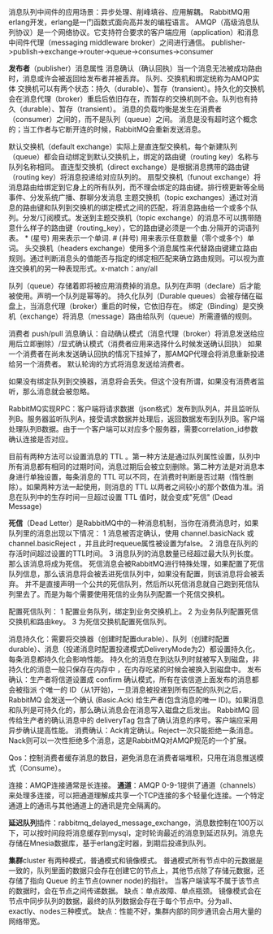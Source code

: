 消息队列中间件的应用场景：异步处理、削峰填谷、应用解耦。
RabbitMQ用erlang开发，erlang是一门函数式面向高并发的编程语言。
AMQP（高级消息队列协议）是一个网络协议。它支持符合要求的客户端应用（application）和消息中间件代理（messaging middleware broker）之间进行通信。
publisher->publish->exchange->router->queue->consumes->consumer

**发布者**（publisher）消息属性 消息确认（确认回执）当一个消息无法被成功路由时，消息或许会被返回给发布者并被丢弃。
队列、交换机和绑定统称为AMQP实体
交换机可以有两个状态：持久（durable）、暂存（transient）。持久化的交换机会在消息代理（broker）重启后依旧存在，而暂存的交换机则不会。队列也有持久（durable）、暂存（transient）。
消息的负载均衡是发生在消费者（consumer）之间的，而不是队列（queue）之间。
消息是没有超时这个概念的；当工作者与它断开连的时候，RabbitMQ会重新发送消息。

默认交换机（default exchange）实际上是直连型交换机，每个新建队列（queue）都会自动绑定到默认交换机上，绑定的路由键（routing key）名称与队列名称相同。
直连型交换机（direct exchange）是根据消息携带的路由键（routing key）将消息投递给对应队列的。
扇型交换机（funout exchange）将消息路由给绑定到它身上的所有队列，而不理会绑定的路由键。排行榜更新等全局事件、分发系统广播、群聊分发消息
主题交换机（topic exchanges）通过对消息的路由键和队列到交换机的绑定模式之间的匹配，将消息路由给一个或多个队列。分发/订阅模式。发送到主题交换机（topic exchange）的消息不可以携带随意什么样子的路由键（routing_key），它的路由键必须是一个由.分隔开的词语列表。
\* (星号) 用来表示一个单词.
\# (井号) 用来表示任意数量（零个或多个）单词。
头交换机（headers exchange）使用多个消息属性来代替路由键建立路由规则。通过判断消息头的值能否与指定的绑定相匹配来确立路由规则。可以视为直连交换机的另一种表现形式。x-match：any/all

队列（queue）存储着即将被应用消费掉的消息。队列在声明（declare）后才能被使用。声明一个队列是幂等的。
持久化队列（Durable queues）会被存储在磁盘上，当消息代理（broker）重启的时候，它依旧存在。
绑定（Binding）是交换机（exchange）将消息（message）路由给队列（queue）所需遵循的规则。

消费者 push/pull
消息确认：自动确认模式（消息代理（broker）将消息发送给应用后立即删除）/显式确认模式（消费者应用来选择什么时候发送确认回执）
如果一个消费者在尚未发送确认回执的情况下挂掉了，那AMQP代理会将消息重新投递给另一个消费者。
默认轮询的方式将消息发送给消费者。

如果没有绑定队列到交换器，消息将会丢失。但这个没有所谓，如果没有消费者监听，那么消息就会被忽略。



RabbitMQ实现RPC：客户端将请求数据（json格式）发布到队列A，并且监听队列B。服务器监听队列A，接受请求数据并处理后，返回数据发布到队列B。客户端处理队列B数据。由于一个客户端可以对应多个服务器，需要correlation_id参数确认连接是否对应。

目前有两种方法可以设置消息的 TTL 。第一种方法是通过队列属性设置，队列中所有消息都有相同的过期时间，消息过期后会被立刻删除。第二种方法是对消息本身进行单独设置，每条消息的 TTL 可以不同，在消费时判断是否过期（惰性删除）。如果两种方法一起使用，则消息的 TTL 以两者之间较小的那个数值为准。消息在队列中的生存时间一旦超过设置 TTL 值时，就会变成"死信" (Dead Message)

**死信**（Dead Letter）是RabbitMQ中的一种消息机制，当你在消费消息时，如果队列里的消息出现以下情况：
1 消息被否定确认，使用 channel.basicNack 或 channel.basicReject ，并且此时requeue属性被设置为false。
2 消息在队列的存活时间超过设置的TTL时间。
3 消息队列的消息数量已经超过最大队列长度。
那么该消息将成为死信。
死信消息会被RabbitMQ进行特殊处理，如果配置了死信队列信息，那么该消息将会被丢进死信队列中，如果没有配置，则该消息将会被丢弃。
并不是直接声明一个公共的死信队列，然后所以死信消息就自己跑到死信队列里去了。而是为每个需要使用死信的业务队列配置一个死信交换机。

配置死信队列：
1 配置业务队列，绑定到业务交换机上。
2 为业务队列配置死信交换机和路由key。
3 为死信交换机配置死信队列。

消息持久化：需要将交换器（创建时配置durable）、队列（创建时配置durable）、消息（投递消息时配置投递模式DeliveryMode为2）都设置持久化，每条消息都持久化会影响性能。
持久化的消息在到达队列时就被写入到磁盘，非持久化的消息一般只保存在内存中 ，在内存吃紧的时候会被换入到磁盘中。
发布确认：生产者将信道设置成 confirm 确认模式，所有在该信道上面发布的消息都会被指派 个唯一的 ID（从1开始)，一旦消息被投递到所有匹配的队列之后，RabbitMQ 会发送一个确认 (Basic.Ack) 给生产者(包含消息的唯一 ID)。如果消息和队列是可持久化的，那么确认消息会在消息写入磁盘之后发出。 RabbitMQ 回传给生产者的确认消息中的 deliveryTag 包含了确认消息的序号。客户端应采用异步确认提高性能。
消费确认：Ack肯定确认。Reject一次只能拒绝一条消息。Nack则可以一次性拒绝多个消息，这是RabbitMQ对AMQP规范的一个扩展。

Qos：控制消费者缓存消息的数目，避免消息在消费者端堆积，只用在消息推送模式（Consume）。

连接：AMQP连接通常是长连接。
**通道**：AMQP 0-9-1提供了通道（channels）来处理多连接，可以把通道理解成共享一个TCP连接的多个轻量化连接。一个特定通道上的通讯与其他通道上的通讯是完全隔离的。

**延迟队列**插件：rabbitmq_delayed_message_exchange，消息数控制在100万以下，可以按时间段将消息缓存到mysql，定时轮询最近的消息到延迟队列。消息先存储在Mnesia数据库，基于erlang定时器，到期后投递到队列。

**集群**cluster 有两种模式，普通模式和镜像模式。
普通模式所有节点中的元数据是一致的，队列里面的数据只会存在创建它的节点上，其他节点除了存储元数据，还存储了指向 Queue 的主节点(owner node)的指针。
当客户端读写不属于该节点的数据时，会在节点之间传递数据。
缺点：单点故障、单点瓶颈。
镜像模式会在节点中同步队列的数据，最终的队列数据会存在于每个节点中。分为all、exactly、nodes三种模式。
缺点：性能不好，集群内部的同步通讯会占用大量的网络带宽。


